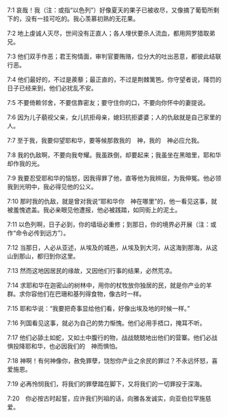 <a id="1"></a>7:1  哀哉！我（注：或指“以色列”）好像夏天的果子已被收尽，又像摘了葡萄所剩下的，没有一挂可吃的。我心羡慕初熟的无花果。  

<a id="2"></a>7:2  地上虔诚人灭尽，世间没有正直人；各人埋伏要杀人流血，都用网罗猎取弟兄。  

<a id="3"></a>7:3  他们双手作恶；君王徇情面，审判官要贿赂，位分大的吐出恶意，都彼此结联行恶。  

<a id="4"></a>7:4  他们最好的，不过是蒺藜；最正直的，不过是荆棘篱笆。你守望者说，降罚的日子已经来到，他们必扰乱不安。  

<a id="5"></a>7:5  不要倚赖邻舍，不要信靠密友；要守住你的口，不要向你怀中的妻提说。  

<a id="6"></a>7:6  因为儿子藐视父亲，女儿抗拒母亲，媳妇抗拒婆婆；人的仇敌就是自己家里的人。  

<a id="7"></a>7:7  至于我，我要仰望耶和华，要等候那救我的　神，我的　神必应允我。  

<a id="8"></a>7:8  我的仇敌啊，不要向我夸耀。我虽跌倒，却要起来；我虽坐在黑暗里，耶和华却作我的光。  

<a id="9"></a>7:9  我要忍受耶和华的恼怒，因我得罪了他，直等他为我辨屈，为我伸冤。他必领我到光明中，我必得见他的公义。  

<a id="10"></a>7:10  那时我的仇敌，就是曾对我说“耶和华你　神在哪里”的，他一看见这事，就被羞愧遮盖。我必亲眼见他遭报，他必被践踏，如同街上的泥土。  

<a id="11"></a>7:11  以色列啊，日子必到，你的墙垣必重修；到那日，你的境界必开展（注：或作“命令必传到远方”）。  

<a id="12"></a>7:12  当那日，人必从亚述，从埃及的城邑，从埃及到大河，从这海到那海，从这山到那山，都归到你这里。  

<a id="13"></a>7:13  然而这地因居民的缘故，又因他们行事的结果，必然荒凉。  

<a id="14"></a>7:14  求耶和华在迦密山的树林中，用你的杖牧放你独居的民，就是你产业的羊群。求你容他们在巴珊和基列得食物，像古时一样。  

<a id="15"></a>7:15  耶和华说：“我要把奇事显给他们看，好像出埃及地的时候一样。”  

<a id="16"></a>7:16  列国看见这事，就必为自己的势力惭愧。他们必用手捂口，掩耳不听。  

<a id="17"></a>7:17  他们必舔土如蛇，又如土中腹行的物，战战兢兢地出他们的营寨。他们必战惧投降耶和华，也必因我们的　神而惧怕。  

<a id="18"></a>7:18  神啊！有何神像你，赦免罪孽，饶恕你产业之余民的罪过？不永远怀怒，喜爱施恩。  

<a id="19"></a>7:19  必再怜悯我们，将我们的罪孽踏在脚下，又将我们的一切罪投于深海。  

<a id="20　你必按古时起誓，应许我们列祖的话，向雅各发诚实，向亚伯拉罕施慈爱。"></a>7:20　你必按古时起誓，应许我们列祖的话，向雅各发诚实，向亚伯拉罕施慈爱。   
